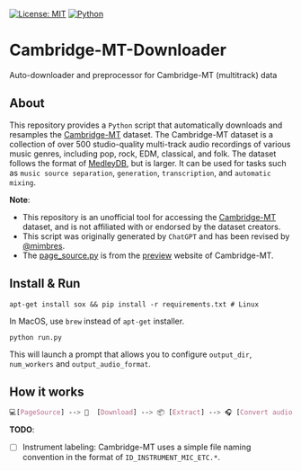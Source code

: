 [![License: MIT](https://img.shields.io/badge/License-MIT-green.svg)](https://opensource.org/licenses/MIT)
[![Python](https://img.shields.io/badge/Python-3.6|3.7|3.8|3.9-blue.svg)](https://www.python.org)

# Cambridge-MT-Downloader
Auto-downloader and preprocessor for Cambridge-MT (multitrack) data

## About
This repository provides a `Python` script that automatically downloads and resamples the [Cambridge-MT](https://www.cambridge-mt.com/ms/mtk/) dataset.  The Cambridge-MT dataset is a collection of over 500 studio-quality multi-track audio recordings of various music genres, including pop, rock, EDM, classical, and folk. The dataset follows the format of [MedleyDB](https://medleydb.weebly.com/), but is larger. It can be used for tasks such as `music source separation`, `generation`, `transcription`, and `automatic mixing`.

**Note**: 
- This repository is an unofficial tool for accessing the [Cambridge-MT](https://www.cambridge-mt.com/ms/mtk/) dataset, and is not affiliated with or endorsed by the dataset creators.
- This script was originally generated by `ChatGPT` and has been revised by [@mimbres](https://github.com/mimbres).
- The [page_source.py](https://github.com/mimbres/Cambridge-MT-Downloader/blob/main/page_source.py) is from the [preview](https://multitracksearch.cambridge-mt.com/ms-mtk-search-ads.htm) website of Cambridge-MT. 

## Install & Run
```cli
apt-get install sox && pip install -r requirements.txt # Linux
```
In MacOS, use `brew` instead of `apt-get` installer.

```
python run.py
```
This will launch a prompt that allows you to configure `output_dir`, `num_workers` and `output_audio_format`.

## How it works
```css
💻[PageSource] --> 🚚  [Download] --> 📦 [Extract] --> 🎧 [Convert audio format]
```

**TODO**:
- [ ] Instrument labeling: Cambridge-MT uses a simple file naming convention in the format of `ID_INSTRUMENT_MIC_ETC.*`.


